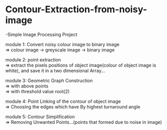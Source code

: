 # Contour-Extraction-from-noisy-image

-Simple Image Processing Project


module 1: Convert noisy colour image to binary image
<br>=>     colour image -> greyscale image -> binary image
          
module 2: point extraction
<br>=>     extract the pixels positions of object image(colour of object image is white), and save it in a two dimensional Array...

module 3: Geometric Graph Construction 
<br>=>     with above points
<br>=>     with threshold value root(2)
          
module 4: Point Linking of the contour of object image
<br>=>     Choosing the edges which have By highest turnaround angle
          
module 5: Contour Simplification
<br>=>     Removing Unwanted Points...(points that formed due to noise in image)
